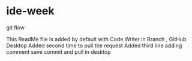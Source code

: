 # ide-week
git flow

This ReadMe file is added by default with Code Writer in Branch , GitHub Desktop
Added second time to pull the request
Added third line adding comment save  commit and pull in desktop
